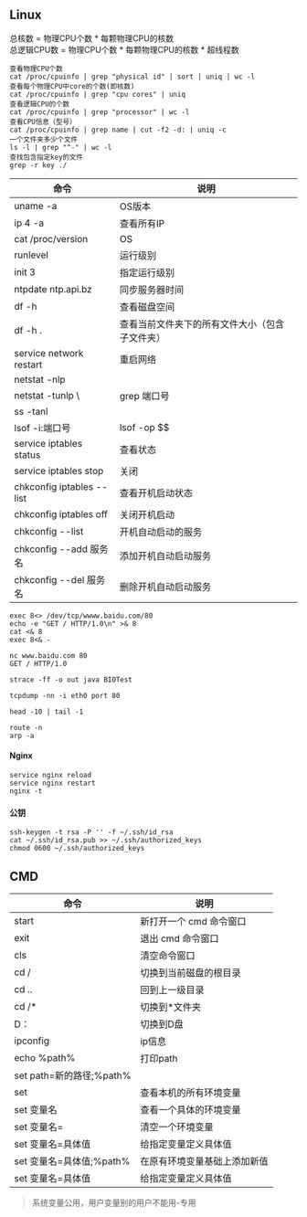 ## Linux
总核数 = 物理CPU个数 * 每颗物理CPU的核数  
总逻辑CPU数 = 物理CPU个数 * 每颗物理CPU的核数 * 超线程数
```
查看物理CPU个数
cat /proc/cpuinfo | grep "physical id" | sort | uniq | wc -l
查看每个物理CPU中core的个数(即核数)
cat /proc/cpuinfo | grep "cpu cores" | uniq
查看逻辑CPU的个数
cat /proc/cpuinfo | grep "processor" | wc -l
查看CPU信息（型号）
cat /proc/cpuinfo | grep name | cut -f2 -d: | uniq -c
一个文件夹多少个文件
ls -l | grep "^-" | wc -l
查找包含指定key的文件
grep -r key ./
```

| 命令                        | 说明                      |
|---------------------------|-------------------------|
| uname -a                  | OS版本                    |
| ip 4 -a                   | 查看所有IP                  |
| cat /proc/version         | OS                      |
| runlevel                  | 运行级别                    |
| init 3                    | 指定运行级别                  |
| ntpdate ntp.api.bz        | 同步服务器时间                 |
| df -h                     | 查看磁盘空间                  |
| df -h .                   | 查看当前文件夹下的所有文件大小（包含子文件夹） |
| service network restart   | 重启网络                    |
| netstat -nlp              |                         |
| netstat -tunlp \          | grep 端口号                | |
| ss -tanl                  |                         |
| lsof -i:端口号               | lsof -op $$             |
| service iptables status   | 查看状态                    |
| service iptables stop     | 关闭                      |
| chkconfig iptables --list | 查看开机启动状态                |
| chkconfig iptables off    | 关闭开机启动                  |
| chkconfig --list          | 开机自动启动的服务               |
| chkconfig --add 服务名       | 添加开机自动启动服务              |
| chkconfig --del 服务名       | 删除开机自动启动服务              |

```
exec 8<> /dev/tcp/wwww.baidu.com/80
echo -e "GET / HTTP/1.0\n" >& 8
cat <& 8
exec 8<& -

nc www.baidu.com 80
GET / HTTP/1.0
    
strace -ff -o out java BIOTest

tcpdump -nn -i eth0 port 80

head -10 | tail -1

route -n
arp -a
```
#### Nginx
```
service nginx reload  
service nginx restart
nginx -t
```
#### 公钥
```
ssh-keygen -t rsa -P '' -f ~/.ssh/id_rsa  
cat ~/.ssh/id_rsa.pub >> ~/.ssh/authorized_keys  
chmod 0600 ~/.ssh/authorized_keys
```
## CMD
| 命令 | 说明 |
|---|---|
| start | 新打开一个 cmd 命令窗口 |
| exit | 退出 cmd 命令窗口 |
| cls | 清空命令窗口 |
| cd / | 切换到当前磁盘的根目录 |
| cd .. | 回到上一级目录 |
| cd /* | 切换到*文件夹 |
| D：| 切换到D盘 |
| ipconfig| ip信息 |
| echo %path% | 打印path |
| set path=新的路径;%path%| |
| set | 查看本机的所有环境变量 |
| set 变量名 | 查看一个具体的环境变量 |
| set 变量名= | 清空一个环境变量 |
| set 变量名=具体值 | 给指定变量定义具体值 |
| set 变量名=具体值;%path% | 在原有环境变量基础上添加新值 |
| set 变量名=具体值 | 给指定变量定义具体值 |
> 系统变量公用，用户变量别的用户不能用-专用